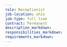 ```yaml
---
role: Receptionist
job-location: ohio
job-type: full time
contract: Permanent
description_markdown:
responsibilities_markdown:
requirements_markdown:
---
```

